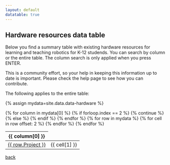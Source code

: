 ```yaml
---
layout: default
datatable: true
---
```


## Hardware resources data table

Below you find a summary table with existing hardware resources for learning and teaching robotics for K-12 studends. You can search by column or the entire table. The column search is only applied when you press ENTER.

This is a community effort, so your help in keeping this information up to date is important. Please check the help page to see how you can contribute.

The following applies to the entire table:

{% assign mydata=site.data.data-hardware %}

<table id="datatable" class="display">
    <!-- <caption>Software table</caption> -->
    <thead>
        <tr>
        {% for column in mydata[0] %}
            {% if forloop.index == 2 %}
                {% continue %}
            {% else %}
                <th>{{ column[0] }}</th>
            {% endif %}
        {% endfor %}
        </tr>
    </thead>
    <tbody>
    {% for row in mydata %}
        <tr>
        <td><a href="{{ row.Link }}">{{ row.Project }}</a></td>
        {% for cell in row offset: 2 %}
            <td>{{ cell[1] }}</td>
        {% endfor %}
        </tr>
    {% endfor %}
    </tbody>
</table>


[back](./)